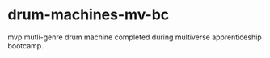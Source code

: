 # drum-machines-mv-bc

mvp mutli-genre drum machine completed during multiverse apprenticeship bootcamp.
